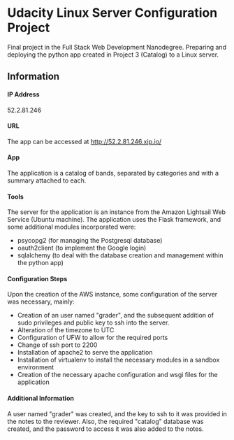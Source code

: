 # Udacity Linux Server Configuration Project

Final project in the Full Stack Web Development Nanodegree. Preparing and deploying the python app created in Project 3 (Catalog) to a Linux server.


## Information

#### IP Address
52.2.81.246

#### URL
The app can be accessed at http://52.2.81.246.xip.io/

#### App
The application is a catalog of bands, separated by categories and with a summary attached to each.

#### Tools
The server for the application is an instance from the Amazon Lightsail Web Service (Ubuntu machine). The application uses the Flask framework, and some additional modules incorporated were:

- psycopg2 (for managing the Postgresql database)
- oauth2client (to implement the Google login)
- sqlalchemy (to deal with the database creation and management within the python app)

#### Configuration Steps
Upon the creation of the AWS instance, some configuration of the server was necessary, mainly:

- Creation of an user named "grader", and the subsequent addition of sudo privileges and public key to ssh into the server.
- Alteration of the timezone to UTC
- Configuration of UFW to allow for the required ports
- Change of ssh port to 2200
- Installation of apache2 to serve the application
- Installation of virtualenv to install the necessary modules in a sandbox environment
- Creation of the necessary apache configuration and wsgi files for the application

#### Additional Information
A user named "grader" was created, and the key to ssh to it was provided in the notes to the reviewer. Also, the required "catalog" database was created, and the password to access it was also added to the notes.
